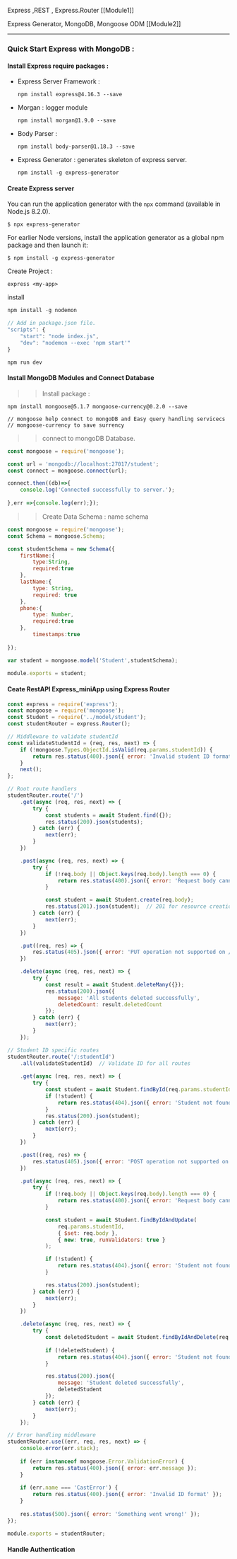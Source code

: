 Express ,REST , Express.Router
[[Module1]]

Express Generator, MongoDB, Mongoose ODM
[[Module2]]




---
### Quick Start Express with MongoDB :

#### Install Express require packages :
- Express Server Framework :
	```Shell
	npm install express@4.16.3 --save
	```
- Morgan : logger module
	```shell
	npm install morgan@1.9.0 --save
	```
- Body Parser : 
	```shell
	npm install body-parser@1.18.3 --save
	```
- Express Generator : generates skeleton of express server.
	 ```shell
	 npm install -g express-generator
	 ```

#### Create Express server
You can run the application generator with the `npx` command (available in Node.js 8.2.0).

```console
$ npx express-generator
```

For earlier Node versions, install the application generator as a global npm package and then launch it:

```console
$ npm install -g express-generator
```

Create Project :
```console
express <my-app>
```

install 
```javaScript
npm install -g nodemon

// Add in package.json file.
"scripts": {
    "start": "node index.js",
    "dev": "nodemon --exec 'npm start'"
}
```
`npm run dev`

####  Install MongoDB Modules and Connect Database
>>Install package :
```console
npm install mongoose@5.1.7 mongoose-currency@0.2.0 --save

// mongoose help connect to mongoDB and Easy query handling servicecs
// mongoose-currency to save surrency
```

>>connect to mongoDB Database.
```javaScript
const mongoose = require('mongoose');

const url = 'mongodb://localhost:27017/student';
const connect = mongoose.connect(url);

connect.then((db)=>{
	console.log('Connected successfully to server.');
	
},err =>{console.log(err);});
```

>> Create Data Schema : name schema
```javaScript
const mongoose = require('mongoose');
const Schema = mongoose.Schema;

const studentSchema = new Schema({
    firstName:{
        type:String,
        required:true
    },
    lastName:{
        type: String,
        required: true
    },
    phone:{
        type: Number,
        required:true
    },
        timestamps:true
    
});

var student = mongoose.model('Student',studentSchema);

module.exports = student;
```

#### Ceate RestAPI Express_miniApp using Express Router

```javaScript
const express = require('express');
const mongoose = require('mongoose');
const Student = require('../model/student');
const studentRouter = express.Router();

// Middleware to validate studentId
const validateStudentId = (req, res, next) => {
    if (!mongoose.Types.ObjectId.isValid(req.params.studentId)) {
        return res.status(400).json({ error: 'Invalid student ID format' });
    }
    next();
};

// Root route handlers
studentRouter.route('/')
    .get(async (req, res, next) => {
        try {
            const students = await Student.find({});
            res.status(200).json(students);
        } catch (err) {
            next(err);
        }
    })

    .post(async (req, res, next) => {
        try {
            if (!req.body || Object.keys(req.body).length === 0) {
                return res.status(400).json({ error: 'Request body cannot be empty' });
            }

            const student = await Student.create(req.body);
            res.status(201).json(student);  // 201 for resource creation
        } catch (err) {
            next(err);
        }
    })

    .put((req, res) => {
        res.status(405).json({ error: 'PUT operation not supported on /students' });
    })

    .delete(async (req, res, next) => {
        try {
            const result = await Student.deleteMany({});
            res.status(200).json({
                message: 'All students deleted successfully',
                deletedCount: result.deletedCount
            });
        } catch (err) {
            next(err);
        }
    });

// Student ID specific routes
studentRouter.route('/:studentId')
    .all(validateStudentId)  // Validate ID for all routes
    
    .get(async (req, res, next) => {
        try {
            const student = await Student.findById(req.params.studentId);
            if (!student) {
                return res.status(404).json({ error: 'Student not found' });
            }
            res.status(200).json(student);
        } catch (err) {
            next(err);
        }
    })

    .post((req, res) => {
        res.status(405).json({ error: 'POST operation not supported on /students/:studentId' });
    })

    .put(async (req, res, next) => {
        try {
            if (!req.body || Object.keys(req.body).length === 0) {
                return res.status(400).json({ error: 'Request body cannot be empty' });
            }

            const student = await Student.findByIdAndUpdate(
                req.params.studentId,
                { $set: req.body },
                { new: true, runValidators: true }
            );

            if (!student) {
                return res.status(404).json({ error: 'Student not found' });
            }

            res.status(200).json(student);
        } catch (err) {
            next(err);
        }
    })

    .delete(async (req, res, next) => {
        try {
            const deletedStudent = await Student.findByIdAndDelete(req.params.studentId);
            
            if (!deletedStudent) {
                return res.status(404).json({ error: 'Student not found' });
            }

            res.status(200).json({
                message: 'Student deleted successfully',
                deletedStudent
            });
        } catch (err) {
            next(err);
        }
    });

// Error handling middleware
studentRouter.use((err, req, res, next) => {
    console.error(err.stack);
    
    if (err instanceof mongoose.Error.ValidationError) {
        return res.status(400).json({ error: err.message });
    }
    
    if (err.name === 'CastError') {
        return res.status(400).json({ error: 'Invalid ID format' });
    }
    
    res.status(500).json({ error: 'Something went wrong!' });
});

module.exports = studentRouter;
```

#### Handle Authentication
